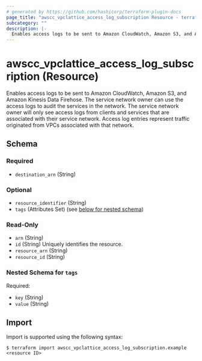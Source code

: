 ```yaml
---
# generated by https://github.com/hashicorp/terraform-plugin-docs
page_title: "awscc_vpclattice_access_log_subscription Resource - terraform-provider-awscc"
subcategory: ""
description: |-
  Enables access logs to be sent to Amazon CloudWatch, Amazon S3, and Amazon Kinesis Data Firehose. The service network owner can use the access logs to audit the services in the network. The service network owner will only see access logs from clients and services that are associated with their service network. Access log entries represent traffic originated from VPCs associated with that network.
---
```


# awscc_vpclattice_access_log_subscription (Resource)

Enables access logs to be sent to Amazon CloudWatch, Amazon S3, and Amazon Kinesis Data Firehose. The service network owner can use the access logs to audit the services in the network. The service network owner will only see access logs from clients and services that are associated with their service network. Access log entries represent traffic originated from VPCs associated with that network.



<!-- schema generated by tfplugindocs -->
## Schema

### Required

- `destination_arn` (String)

### Optional

- `resource_identifier` (String)
- `tags` (Attributes Set) (see [below for nested schema](#nestedatt--tags))

### Read-Only

- `arn` (String)
- `id` (String) Uniquely identifies the resource.
- `resource_arn` (String)
- `resource_id` (String)

<a id="nestedatt--tags"></a>
### Nested Schema for `tags`

Required:

- `key` (String)
- `value` (String)

## Import

Import is supported using the following syntax:

```shell
$ terraform import awscc_vpclattice_access_log_subscription.example <resource ID>
```
